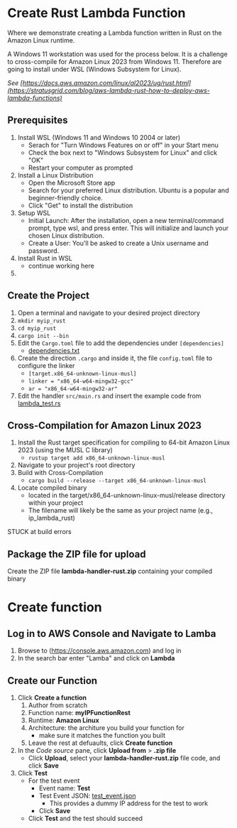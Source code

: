 # Create Rust Lambda Function
Where we demonstrate creating a Lambda function written in Rust on the Amazon Linux runtime.

A Windows 11 workstation was used for the process below. It is a challenge to cross-compile for Amazon Linux 2023 from Windows 11. Therefore are going to install under WSL (Windows Subsystem for Linux).

*See [https://docs.aws.amazon.com/linux/al2023/ug/rust.html](https://stratusgrid.com/blog/aws-lambda-rust-how-to-deploy-aws-lambda-functions)*

## Prerequisites
1. Install WSL (Windows 11 and Windows 10 2004 or later)
    - Serach for "Turn Windows Features on or off" in your Start menu
    - Check the box next to "Windows Subsystem for Linux" and click "OK"
    - Restart your computer as prompted
2. Install a Linux Distribution
    - Open the Microsoft Store app
    - Search for your preferred Linux distribution. Ubuntu is a popular and beginner-friendly choice.
    - Click "Get" to install the distribution
3. Setup WSL
    - Initial Launch: After the installation, open a new terminal/command prompt, type wsl, and press enter. This will initialize and launch your chosen Linux distribution.
    - Create a User: You'll be asked to create a Unix username and password.
4. Install Rust in WSL
    - continue working here
6. 

## Create the Project
1. Open a terminal and navigate to your desired project directory
2. `mkdir myip_rust`
3. `cd myip_rust`
4. `cargo init --bin`
5. Edit the `Cargo.toml` file to add the dependencies under `[dependencies]`
    - [dependencies.txt](dependencies.txt)
6. Create the direction `.cargo` and inside it, the file `config.toml` file to configure the linker
    - `[target.x86_64-unknown-linux-musl]`
    - `linker = "x86_64-w64-mingw32-gcc"`
    - `ar = "x86_64-w64-mingw32-ar"`
7.  Edit the handler `src/main.rs` and insert the example code from [lambda_test.rs](lambda_test.rs)
 
## Cross-Compilation for Amazon Linux 2023
1. Install the Rust target specification for compiling to 64-bit Amazon Linux 2023 (using the MUSL C library)
    - `rustup target add x86_64-unknown-linux-musl`
2. Navigate to your project's root directory
3. Build with Cross-Compilation
    - `cargo build --release --target x86_64-unknown-linux-musl`
4. Locate compiled binary
    - located in the target/x86_64-unknown-linux-musl/release directory within your project
    - The filename will likely be the same as your project name (e.g., ip_lambda_rust)

STUCK at build errors



## Package the ZIP file for upload
Create the ZIP file **lambda-handler-rust.zip** containing your compiled binary

# Create function
## Log in to AWS Console and Navigate to Lamba
1. Browse to (https://console.aws.amazon.com) and log in
2. In the search bar enter "Lamba" and click on **Lambda**
## Create our Function
1. Click **Create a function**
    1. Author from scratch
    2. Function name: **myIPFunctionRest**
    3. Runtime: **Amazon Linux**
    4. Architecture: the architure you build your function for
        - make sure it matches the function you built
    5. Leave the rest at defuaults, click **Create function**
2. In the *Code source* pane, click **Upload from** > **.zip file**
    - Click **Upload**, select your **lambda-handler-rust.zip** file code, and click **Save**
3. Click **Test**
    - For the test event
      - Event name: **Test**
      - Test Event JSON: [test_event.json](test_event.json)
        - This provides a dummy IP address for the test to work
      - Click **Save**
    - Click **Test** and the test should succeed
